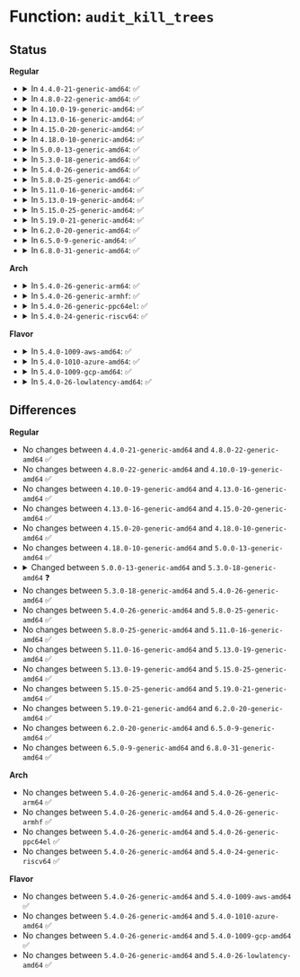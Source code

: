 # Function: <code>audit_kill_trees</code>

## Status
<b>Regular</b>
<ul>
<li>
<details>
<summary>In <code>4.4.0-21-generic-amd64</code>: ✅</summary>

```c
void audit_kill_trees(struct list_head * list)
```

```json
{
  "name": "audit_kill_trees",
  "collision_type": "Unique Global",
  "inline_type": "No",
  "funcs": [
    {
      "addr": 18446744071580075920,
      "name": "audit_kill_trees",
      "external": true,
      "loc": "kernel/audit_tree.c:884",
      "file": "kernel/audit_tree.c",
      "inline": "seen, unknown",
      "caller_inline": [],
      "caller_func": [
        "kernel/auditsc.c:__audit_free",
        "kernel/auditsc.c:__audit_syscall_exit"
      ]
    }
  ],
  "symbols": [
    {
      "addr": 18446744071580075920,
      "name": "audit_kill_trees",
      "section": ".text",
      "bind": "STB_GLOBAL",
      "size": 136
    }
  ]
}
```
</details>
</li>
<li>
<details>
<summary>In <code>4.8.0-22-generic-amd64</code>: ✅</summary>

```c
void audit_kill_trees(struct list_head * list)
```

```json
{
  "name": "audit_kill_trees",
  "collision_type": "Unique Global",
  "inline_type": "No",
  "funcs": [
    {
      "addr": 18446744071580109168,
      "name": "audit_kill_trees",
      "external": true,
      "loc": "kernel/audit_tree.c:882",
      "file": "kernel/audit_tree.c",
      "inline": "seen, unknown",
      "caller_inline": [],
      "caller_func": [
        "kernel/auditsc.c:__audit_syscall_exit",
        "kernel/auditsc.c:__audit_free"
      ]
    }
  ],
  "symbols": [
    {
      "addr": 18446744071580109168,
      "name": "audit_kill_trees",
      "section": ".text",
      "bind": "STB_GLOBAL",
      "size": 162
    }
  ]
}
```
</details>
</li>
<li>
<details>
<summary>In <code>4.10.0-19-generic-amd64</code>: ✅</summary>

```c
void audit_kill_trees(struct list_head * list)
```

```json
{
  "name": "audit_kill_trees",
  "collision_type": "Unique Global",
  "inline_type": "No",
  "funcs": [
    {
      "addr": 18446744071580149488,
      "name": "audit_kill_trees",
      "external": true,
      "loc": "kernel/audit_tree.c:891",
      "file": "kernel/audit_tree.c",
      "inline": "seen, unknown",
      "caller_inline": [],
      "caller_func": [
        "kernel/auditsc.c:__audit_syscall_exit",
        "kernel/auditsc.c:__audit_free"
      ]
    }
  ],
  "symbols": [
    {
      "addr": 18446744071580149488,
      "name": "audit_kill_trees",
      "section": ".text",
      "bind": "STB_GLOBAL",
      "size": 162
    }
  ]
}
```
</details>
</li>
<li>
<details>
<summary>In <code>4.13.0-16-generic-amd64</code>: ✅</summary>

```c
void audit_kill_trees(struct list_head * list)
```

```json
{
  "name": "audit_kill_trees",
  "collision_type": "Unique Global",
  "inline_type": "No",
  "funcs": [
    {
      "addr": 18446744071580155280,
      "name": "audit_kill_trees",
      "external": true,
      "loc": "kernel/audit_tree.c:924",
      "file": "kernel/audit_tree.c",
      "inline": "seen, unknown",
      "caller_inline": [],
      "caller_func": [
        "kernel/auditsc.c:__audit_syscall_exit",
        "kernel/auditsc.c:__audit_free"
      ]
    }
  ],
  "symbols": [
    {
      "addr": 18446744071580155280,
      "name": "audit_kill_trees",
      "section": ".text",
      "bind": "STB_GLOBAL",
      "size": 162
    }
  ]
}
```
</details>
</li>
<li>
<details>
<summary>In <code>4.15.0-20-generic-amd64</code>: ✅</summary>

```c
void audit_kill_trees(struct list_head * list)
```

```json
{
  "name": "audit_kill_trees",
  "collision_type": "Unique Global",
  "inline_type": "No",
  "funcs": [
    {
      "addr": 18446744071580208160,
      "name": "audit_kill_trees",
      "external": true,
      "loc": "kernel/audit_tree.c:925",
      "file": "kernel/audit_tree.c",
      "inline": "seen, unknown",
      "caller_inline": [],
      "caller_func": [
        "kernel/auditsc.c:__audit_syscall_exit",
        "kernel/auditsc.c:__audit_free"
      ]
    }
  ],
  "symbols": [
    {
      "addr": 18446744071580208160,
      "name": "audit_kill_trees",
      "section": ".text",
      "bind": "STB_GLOBAL",
      "size": 162
    }
  ]
}
```
</details>
</li>
<li>
<details>
<summary>In <code>4.18.0-10-generic-amd64</code>: ✅</summary>

```c
void audit_kill_trees(struct list_head * list)
```

```json
{
  "name": "audit_kill_trees",
  "collision_type": "Unique Global",
  "inline_type": "No",
  "funcs": [
    {
      "addr": 18446744071580268192,
      "name": "audit_kill_trees",
      "external": true,
      "loc": "kernel/audit_tree.c:925",
      "file": "kernel/audit_tree.c",
      "inline": "seen, unknown",
      "caller_inline": [],
      "caller_func": [
        "kernel/auditsc.c:__audit_syscall_exit",
        "kernel/auditsc.c:__audit_free"
      ]
    }
  ],
  "symbols": [
    {
      "addr": 18446744071580268192,
      "name": "audit_kill_trees",
      "section": ".text",
      "bind": "STB_GLOBAL",
      "size": 148
    }
  ]
}
```
</details>
</li>
<li>
<details>
<summary>In <code>5.0.0-13-generic-amd64</code>: ✅</summary>

```c
void audit_kill_trees(struct list_head * list)
```

```json
{
  "name": "audit_kill_trees",
  "collision_type": "Unique Global",
  "inline_type": "No",
  "funcs": [
    {
      "addr": 18446744071580320768,
      "name": "audit_kill_trees",
      "external": true,
      "loc": "kernel/audit_tree.c:976",
      "file": "kernel/audit_tree.c",
      "inline": "seen, unknown",
      "caller_inline": [],
      "caller_func": [
        "kernel/auditsc.c:__audit_syscall_exit",
        "kernel/auditsc.c:__audit_free"
      ]
    }
  ],
  "symbols": [
    {
      "addr": 18446744071580320768,
      "name": "audit_kill_trees",
      "section": ".text",
      "bind": "STB_GLOBAL",
      "size": 150
    }
  ]
}
```
</details>
</li>
<li>
<details>
<summary>In <code>5.3.0-18-generic-amd64</code>: ✅</summary>

```c
void audit_kill_trees(struct audit_context * context)
```

```json
{
  "name": "audit_kill_trees",
  "collision_type": "Unique Global",
  "inline_type": "No",
  "funcs": [
    {
      "addr": 18446744071580373120,
      "name": "audit_kill_trees",
      "external": true,
      "loc": "kernel/audit_tree.c:977",
      "file": "kernel/audit_tree.c",
      "inline": "seen, unknown",
      "caller_inline": [],
      "caller_func": [
        "kernel/auditsc.c:__audit_syscall_exit",
        "kernel/auditsc.c:__audit_free"
      ]
    }
  ],
  "symbols": [
    {
      "addr": 18446744071580373120,
      "name": "audit_kill_trees",
      "section": ".text",
      "bind": "STB_GLOBAL",
      "size": 150
    }
  ]
}
```
</details>
</li>
<li>
<details>
<summary>In <code>5.4.0-26-generic-amd64</code>: ✅</summary>

```c
void audit_kill_trees(struct audit_context * context)
```

```json
{
  "name": "audit_kill_trees",
  "collision_type": "Unique Global",
  "inline_type": "No",
  "funcs": [
    {
      "addr": 18446744071580421872,
      "name": "audit_kill_trees",
      "external": true,
      "loc": "kernel/audit_tree.c:977",
      "file": "kernel/audit_tree.c",
      "inline": "seen, unknown",
      "caller_inline": [],
      "caller_func": [
        "kernel/auditsc.c:__audit_syscall_exit",
        "kernel/auditsc.c:__audit_free"
      ]
    }
  ],
  "symbols": [
    {
      "addr": 18446744071580421872,
      "name": "audit_kill_trees",
      "section": ".text",
      "bind": "STB_GLOBAL",
      "size": 150
    }
  ]
}
```
</details>
</li>
<li>
<details>
<summary>In <code>5.8.0-25-generic-amd64</code>: ✅</summary>

```c
void audit_kill_trees(struct audit_context * context)
```

```json
{
  "name": "audit_kill_trees",
  "collision_type": "Unique Global",
  "inline_type": "No",
  "funcs": [
    {
      "addr": 18446744071580502128,
      "name": "audit_kill_trees",
      "external": true,
      "loc": "kernel/audit_tree.c:977",
      "file": "kernel/audit_tree.c",
      "inline": "seen, unknown",
      "caller_inline": [],
      "caller_func": [
        "kernel/auditsc.c:__audit_syscall_exit",
        "kernel/auditsc.c:__audit_free"
      ]
    }
  ],
  "symbols": [
    {
      "addr": 18446744071580502128,
      "name": "audit_kill_trees",
      "section": ".text",
      "bind": "STB_GLOBAL",
      "size": 150
    }
  ]
}
```
</details>
</li>
<li>
<details>
<summary>In <code>5.11.0-16-generic-amd64</code>: ✅</summary>

```c
void audit_kill_trees(struct audit_context * context)
```

```json
{
  "name": "audit_kill_trees",
  "collision_type": "Unique Global",
  "inline_type": "No",
  "funcs": [
    {
      "addr": 18446744071580490208,
      "name": "audit_kill_trees",
      "external": true,
      "loc": "kernel/audit_tree.c:975",
      "file": "kernel/audit_tree.c",
      "inline": "seen, unknown",
      "caller_inline": [],
      "caller_func": [
        "kernel/auditsc.c:__audit_syscall_exit",
        "kernel/auditsc.c:__audit_free"
      ]
    }
  ],
  "symbols": [
    {
      "addr": 18446744071580490208,
      "name": "audit_kill_trees",
      "section": ".text",
      "bind": "STB_GLOBAL",
      "size": 150
    }
  ]
}
```
</details>
</li>
<li>
<details>
<summary>In <code>5.13.0-19-generic-amd64</code>: ✅</summary>

```c
void audit_kill_trees(struct audit_context * context)
```

```json
{
  "name": "audit_kill_trees",
  "collision_type": "Unique Global",
  "inline_type": "No",
  "funcs": [
    {
      "addr": 18446744071580494096,
      "name": "audit_kill_trees",
      "external": true,
      "loc": "kernel/audit_tree.c:975",
      "file": "kernel/audit_tree.c",
      "inline": "seen, unknown",
      "caller_inline": [],
      "caller_func": [
        "kernel/auditsc.c:__audit_syscall_exit",
        "kernel/auditsc.c:__audit_free"
      ]
    }
  ],
  "symbols": [
    {
      "addr": 18446744071580494096,
      "name": "audit_kill_trees",
      "section": ".text",
      "bind": "STB_GLOBAL",
      "size": 245
    }
  ]
}
```
</details>
</li>
<li>
<details>
<summary>In <code>5.15.0-25-generic-amd64</code>: ✅</summary>

```c
void audit_kill_trees(struct audit_context * context)
```

```json
{
  "name": "audit_kill_trees",
  "collision_type": "Unique Global",
  "inline_type": "No",
  "funcs": [
    {
      "addr": 18446744071580661664,
      "name": "audit_kill_trees",
      "external": true,
      "loc": "kernel/audit_tree.c:971",
      "file": "kernel/audit_tree.c",
      "inline": "seen, unknown",
      "caller_inline": [],
      "caller_func": [
        "kernel/auditsc.c:__audit_syscall_exit",
        "kernel/auditsc.c:__audit_free"
      ]
    }
  ],
  "symbols": [
    {
      "addr": 18446744071580661664,
      "name": "audit_kill_trees",
      "section": ".text",
      "bind": "STB_GLOBAL",
      "size": 245
    }
  ]
}
```
</details>
</li>
<li>
<details>
<summary>In <code>5.19.0-21-generic-amd64</code>: ✅</summary>

```c
void audit_kill_trees(struct audit_context * context)
```

```json
{
  "name": "audit_kill_trees",
  "collision_type": "Unique Global",
  "inline_type": "No",
  "funcs": [
    {
      "addr": 18446744071580871664,
      "name": "audit_kill_trees",
      "external": true,
      "loc": "kernel/audit_tree.c:972",
      "file": "kernel/audit_tree.c",
      "inline": "seen, unknown",
      "caller_inline": [],
      "caller_func": [
        "kernel/auditsc.c:__audit_syscall_exit",
        "kernel/auditsc.c:__audit_uring_exit",
        "kernel/auditsc.c:__audit_free"
      ]
    }
  ],
  "symbols": [
    {
      "addr": 18446744071580871664,
      "name": "audit_kill_trees",
      "section": ".text",
      "bind": "STB_GLOBAL",
      "size": 257
    }
  ]
}
```
</details>
</li>
<li>
<details>
<summary>In <code>6.2.0-20-generic-amd64</code>: ✅</summary>

```c
void audit_kill_trees(struct audit_context * context)
```

```json
{
  "name": "audit_kill_trees",
  "collision_type": "Unique Global",
  "inline_type": "No",
  "funcs": [
    {
      "addr": 18446744071581160128,
      "name": "audit_kill_trees",
      "external": true,
      "loc": "kernel/audit_tree.c:972",
      "file": "kernel/audit_tree.c",
      "inline": "seen, unknown",
      "caller_inline": [],
      "caller_func": [
        "kernel/auditsc.c:__audit_syscall_exit",
        "kernel/auditsc.c:__audit_uring_exit",
        "kernel/auditsc.c:__audit_free"
      ]
    }
  ],
  "symbols": [
    {
      "addr": 18446744071581160128,
      "name": "audit_kill_trees",
      "section": ".text",
      "bind": "STB_GLOBAL",
      "size": 257
    }
  ]
}
```
</details>
</li>
<li>
<details>
<summary>In <code>6.5.0-9-generic-amd64</code>: ✅</summary>

```c
void audit_kill_trees(struct audit_context * context)
```

```json
{
  "name": "audit_kill_trees",
  "collision_type": "Unique Global",
  "inline_type": "No",
  "funcs": [
    {
      "addr": 18446744071581253536,
      "name": "audit_kill_trees",
      "external": true,
      "loc": "kernel/audit_tree.c:972",
      "file": "kernel/audit_tree.c",
      "inline": "seen, unknown",
      "caller_inline": [],
      "caller_func": [
        "kernel/auditsc.c:__audit_syscall_exit",
        "kernel/auditsc.c:__audit_uring_exit",
        "kernel/auditsc.c:__audit_free"
      ]
    }
  ],
  "symbols": [
    {
      "addr": 18446744071581253536,
      "name": "audit_kill_trees",
      "section": ".text",
      "bind": "STB_GLOBAL",
      "size": 252
    }
  ]
}
```
</details>
</li>
<li>
<details>
<summary>In <code>6.8.0-31-generic-amd64</code>: ✅</summary>

```c
void audit_kill_trees(struct audit_context * context)
```

```json
{
  "name": "audit_kill_trees",
  "collision_type": "Unique Global",
  "inline_type": "No",
  "funcs": [
    {
      "addr": 18446744071581359776,
      "name": "audit_kill_trees",
      "external": true,
      "loc": "kernel/audit_tree.c:972",
      "file": "kernel/audit_tree.c",
      "inline": "seen, unknown",
      "caller_inline": [],
      "caller_func": [
        "kernel/auditsc.c:__audit_syscall_exit",
        "kernel/auditsc.c:__audit_uring_exit",
        "kernel/auditsc.c:__audit_free"
      ]
    }
  ],
  "symbols": [
    {
      "addr": 18446744071581359776,
      "name": "audit_kill_trees",
      "section": ".text",
      "bind": "STB_GLOBAL",
      "size": 252
    }
  ]
}
```
</details>
</li>
</ul>
<b>Arch</b>
<ul>
<li>
<details>
<summary>In <code>5.4.0-26-generic-arm64</code>: ✅</summary>

```c
void audit_kill_trees(struct audit_context * context)
```

```json
{
  "name": "audit_kill_trees",
  "collision_type": "Unique Global",
  "inline_type": "No",
  "funcs": [
    {
      "addr": 18446603336491689016,
      "name": "audit_kill_trees",
      "external": true,
      "loc": "kernel/audit_tree.c:977",
      "file": "kernel/audit_tree.c",
      "inline": "seen, unknown",
      "caller_inline": [],
      "caller_func": [
        "kernel/auditsc.c:__audit_syscall_exit",
        "kernel/auditsc.c:__audit_free"
      ]
    }
  ],
  "symbols": [
    {
      "addr": 18446603336491689016,
      "name": "audit_kill_trees",
      "section": ".text",
      "bind": "STB_GLOBAL",
      "size": 184
    }
  ]
}
```
</details>
</li>
<li>
<details>
<summary>In <code>5.4.0-26-generic-armhf</code>: ✅</summary>

```c
void audit_kill_trees(struct audit_context * context)
```

```json
{
  "name": "audit_kill_trees",
  "collision_type": "Unique Global",
  "inline_type": "No",
  "funcs": [
    {
      "addr": 3225641996,
      "name": "audit_kill_trees",
      "external": true,
      "loc": "kernel/audit_tree.c:977",
      "file": "kernel/audit_tree.c",
      "inline": "seen, unknown",
      "caller_inline": [],
      "caller_func": [
        "kernel/auditsc.c:__audit_syscall_exit",
        "kernel/auditsc.c:__audit_free"
      ]
    }
  ],
  "symbols": [
    {
      "addr": 3225641996,
      "name": "audit_kill_trees",
      "section": ".text",
      "bind": "STB_GLOBAL",
      "size": 164
    }
  ]
}
```
</details>
</li>
<li>
<details>
<summary>In <code>5.4.0-26-generic-ppc64el</code>: ✅</summary>

```c
void audit_kill_trees(struct audit_context * context)
```

```json
{
  "name": "audit_kill_trees",
  "collision_type": "Unique Global",
  "inline_type": "No",
  "funcs": [
    {
      "addr": 13835058055284703200,
      "name": "audit_kill_trees",
      "external": true,
      "loc": "kernel/audit_tree.c:977",
      "file": "kernel/audit_tree.c",
      "inline": "seen, unknown",
      "caller_inline": [],
      "caller_func": [
        "kernel/auditsc.c:__audit_syscall_exit",
        "kernel/auditsc.c:__audit_free"
      ]
    }
  ],
  "symbols": [
    {
      "addr": 13835058055284703200,
      "name": "audit_kill_trees",
      "section": ".text",
      "bind": "STB_GLOBAL",
      "size": 244
    }
  ]
}
```
</details>
</li>
<li>
<details>
<summary>In <code>5.4.0-24-generic-riscv64</code>: ✅</summary>

```c
void audit_kill_trees(struct audit_context * context)
```

```json
{
  "name": "audit_kill_trees",
  "collision_type": "Unique Global",
  "inline_type": "No",
  "funcs": [
    {
      "addr": 18446743936272077920,
      "name": "audit_kill_trees",
      "external": true,
      "loc": "kernel/audit_tree.c:977",
      "file": "kernel/audit_tree.c",
      "inline": "seen, unknown",
      "caller_inline": [],
      "caller_func": [
        "kernel/auditsc.c:__audit_syscall_exit",
        "kernel/auditsc.c:__audit_free"
      ]
    }
  ],
  "symbols": [
    {
      "addr": 18446743936272077920,
      "name": "audit_kill_trees",
      "section": ".text",
      "bind": "STB_GLOBAL",
      "size": 188
    }
  ]
}
```
</details>
</li>
</ul>
<b>Flavor</b>
<ul>
<li>
<details>
<summary>In <code>5.4.0-1009-aws-amd64</code>: ✅</summary>

```c
void audit_kill_trees(struct audit_context * context)
```

```json
{
  "name": "audit_kill_trees",
  "collision_type": "Unique Global",
  "inline_type": "No",
  "funcs": [
    {
      "addr": 18446744071580390672,
      "name": "audit_kill_trees",
      "external": true,
      "loc": "kernel/audit_tree.c:977",
      "file": "kernel/audit_tree.c",
      "inline": "seen, unknown",
      "caller_inline": [],
      "caller_func": [
        "kernel/auditsc.c:__audit_syscall_exit",
        "kernel/auditsc.c:__audit_free"
      ]
    }
  ],
  "symbols": [
    {
      "addr": 18446744071580390672,
      "name": "audit_kill_trees",
      "section": ".text",
      "bind": "STB_GLOBAL",
      "size": 150
    }
  ]
}
```
</details>
</li>
<li>
<details>
<summary>In <code>5.4.0-1010-azure-amd64</code>: ✅</summary>

```c
void audit_kill_trees(struct audit_context * context)
```

```json
{
  "name": "audit_kill_trees",
  "collision_type": "Unique Global",
  "inline_type": "No",
  "funcs": [
    {
      "addr": 18446744071580337840,
      "name": "audit_kill_trees",
      "external": true,
      "loc": "kernel/audit_tree.c:977",
      "file": "kernel/audit_tree.c",
      "inline": "seen, unknown",
      "caller_inline": [],
      "caller_func": [
        "kernel/auditsc.c:__audit_syscall_exit",
        "kernel/auditsc.c:__audit_free"
      ]
    }
  ],
  "symbols": [
    {
      "addr": 18446744071580337840,
      "name": "audit_kill_trees",
      "section": ".text",
      "bind": "STB_GLOBAL",
      "size": 150
    }
  ]
}
```
</details>
</li>
<li>
<details>
<summary>In <code>5.4.0-1009-gcp-amd64</code>: ✅</summary>

```c
void audit_kill_trees(struct audit_context * context)
```

```json
{
  "name": "audit_kill_trees",
  "collision_type": "Unique Global",
  "inline_type": "No",
  "funcs": [
    {
      "addr": 18446744071580381920,
      "name": "audit_kill_trees",
      "external": true,
      "loc": "kernel/audit_tree.c:977",
      "file": "kernel/audit_tree.c",
      "inline": "seen, unknown",
      "caller_inline": [],
      "caller_func": [
        "kernel/auditsc.c:__audit_syscall_exit",
        "kernel/auditsc.c:__audit_free"
      ]
    }
  ],
  "symbols": [
    {
      "addr": 18446744071580381920,
      "name": "audit_kill_trees",
      "section": ".text",
      "bind": "STB_GLOBAL",
      "size": 150
    }
  ]
}
```
</details>
</li>
<li>
<details>
<summary>In <code>5.4.0-26-lowlatency-amd64</code>: ✅</summary>

```c
void audit_kill_trees(struct audit_context * context)
```

```json
{
  "name": "audit_kill_trees",
  "collision_type": "Unique Global",
  "inline_type": "No",
  "funcs": [
    {
      "addr": 18446744071580437424,
      "name": "audit_kill_trees",
      "external": true,
      "loc": "kernel/audit_tree.c:977",
      "file": "kernel/audit_tree.c",
      "inline": "seen, unknown",
      "caller_inline": [],
      "caller_func": [
        "kernel/auditsc.c:__audit_syscall_exit",
        "kernel/auditsc.c:__audit_free"
      ]
    }
  ],
  "symbols": [
    {
      "addr": 18446744071580437424,
      "name": "audit_kill_trees",
      "section": ".text",
      "bind": "STB_GLOBAL",
      "size": 150
    }
  ]
}
```
</details>
</li>
</ul>

## Differences
<b>Regular</b>
<ul>
<li>
No changes between <code>4.4.0-21-generic-amd64</code> and <code>4.8.0-22-generic-amd64</code> ✅
</li>
<li>
No changes between <code>4.8.0-22-generic-amd64</code> and <code>4.10.0-19-generic-amd64</code> ✅
</li>
<li>
No changes between <code>4.10.0-19-generic-amd64</code> and <code>4.13.0-16-generic-amd64</code> ✅
</li>
<li>
No changes between <code>4.13.0-16-generic-amd64</code> and <code>4.15.0-20-generic-amd64</code> ✅
</li>
<li>
No changes between <code>4.15.0-20-generic-amd64</code> and <code>4.18.0-10-generic-amd64</code> ✅
</li>
<li>
No changes between <code>4.18.0-10-generic-amd64</code> and <code>5.0.0-13-generic-amd64</code> ✅
</li>
<li>
<details>
<summary>Changed between <code>5.0.0-13-generic-amd64</code> and <code>5.3.0-18-generic-amd64</code> ❓</summary>
<ul>
<li>
<b>Param added. </b>
<code>struct audit_context * context</code>
</li>
<li>
<b>Param removed. </b>
<code>struct list_head * list</code>
</li>
</ul>
</details>
</li>
<li>
No changes between <code>5.3.0-18-generic-amd64</code> and <code>5.4.0-26-generic-amd64</code> ✅
</li>
<li>
No changes between <code>5.4.0-26-generic-amd64</code> and <code>5.8.0-25-generic-amd64</code> ✅
</li>
<li>
No changes between <code>5.8.0-25-generic-amd64</code> and <code>5.11.0-16-generic-amd64</code> ✅
</li>
<li>
No changes between <code>5.11.0-16-generic-amd64</code> and <code>5.13.0-19-generic-amd64</code> ✅
</li>
<li>
No changes between <code>5.13.0-19-generic-amd64</code> and <code>5.15.0-25-generic-amd64</code> ✅
</li>
<li>
No changes between <code>5.15.0-25-generic-amd64</code> and <code>5.19.0-21-generic-amd64</code> ✅
</li>
<li>
No changes between <code>5.19.0-21-generic-amd64</code> and <code>6.2.0-20-generic-amd64</code> ✅
</li>
<li>
No changes between <code>6.2.0-20-generic-amd64</code> and <code>6.5.0-9-generic-amd64</code> ✅
</li>
<li>
No changes between <code>6.5.0-9-generic-amd64</code> and <code>6.8.0-31-generic-amd64</code> ✅
</li>
</ul>
<b>Arch</b>
<ul>
<li>
No changes between <code>5.4.0-26-generic-amd64</code> and <code>5.4.0-26-generic-arm64</code> ✅
</li>
<li>
No changes between <code>5.4.0-26-generic-amd64</code> and <code>5.4.0-26-generic-armhf</code> ✅
</li>
<li>
No changes between <code>5.4.0-26-generic-amd64</code> and <code>5.4.0-26-generic-ppc64el</code> ✅
</li>
<li>
No changes between <code>5.4.0-26-generic-amd64</code> and <code>5.4.0-24-generic-riscv64</code> ✅
</li>
</ul>
<b>Flavor</b>
<ul>
<li>
No changes between <code>5.4.0-26-generic-amd64</code> and <code>5.4.0-1009-aws-amd64</code> ✅
</li>
<li>
No changes between <code>5.4.0-26-generic-amd64</code> and <code>5.4.0-1010-azure-amd64</code> ✅
</li>
<li>
No changes between <code>5.4.0-26-generic-amd64</code> and <code>5.4.0-1009-gcp-amd64</code> ✅
</li>
<li>
No changes between <code>5.4.0-26-generic-amd64</code> and <code>5.4.0-26-lowlatency-amd64</code> ✅
</li>
</ul>

